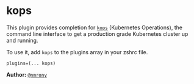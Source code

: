 # kops

This plugin provides completion for [`kops`](https://github.com/kubernetes/kops)
(Kubernetes Operations), the command line interface to get a production grade
Kubernetes cluster up and running.

To use it, add `kops` to the plugins array in your zshrc file.

```
plugins=(... kops)
```

**Author:** [`@nmrony`](https://github.com/nmrony)
